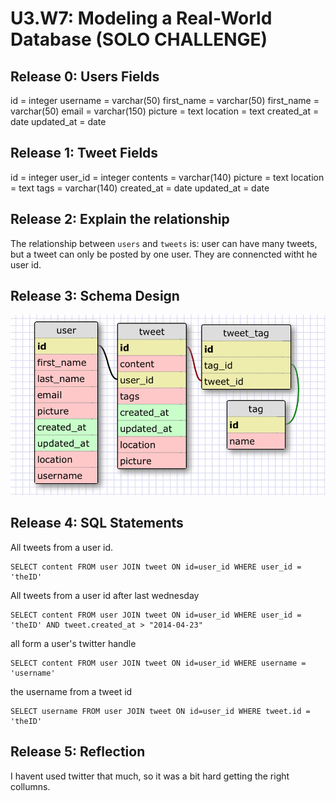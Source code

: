 # U3.W7: Modeling a Real-World Database (SOLO CHALLENGE)

## Release 0: Users Fields

id = integer
username = varchar(50)
first_name = varchar(50)
first_name = varchar(50)
email = varchar(150)
picture = text
location = text
created_at = date
updated_at = date

## Release 1: Tweet Fields
<!-- Identify the fields Twitter uses to represent/display a tweet. What are you required or allowed to enter? --> 
id = integer
user_id = integer
contents = varchar(140)
picture = text
location = text
tags = varchar(140)
created_at = date
updated_at = date


## Release 2: Explain the relationship
The relationship between `users` and `tweets` is:  user can have many tweets, but a tweet can only be posted by one user. They are connencted witht he user id.

## Release 3: Schema Design
<!-- Include your image (inline) of your schema -->
![..](../imgs/twitter.jpg?raw=true)
## Release 4: SQL Statements
<!-- Include your SQL Statements. How can you make markdown files show blocks of code? -->
All tweets from a user id.
```
SELECT content FROM user JOIN tweet ON id=user_id WHERE user_id = 'theID'
```
All tweets from a user id after last wednesday 
```
SELECT content FROM user JOIN tweet ON id=user_id WHERE user_id = 'theID' AND tweet.created_at > "2014-04-23"
```
all form a user's twitter handle
```
SELECT content FROM user JOIN tweet ON id=user_id WHERE username = 'username'
```
the username from a tweet id
```
SELECT username FROM user JOIN tweet ON id=user_id WHERE tweet.id = 'theID'
```
## Release 5: Reflection
<!-- Be sure to add your reflection here!!! -->
I havent used twitter that much, so it was a bit hard getting the right collumns. 